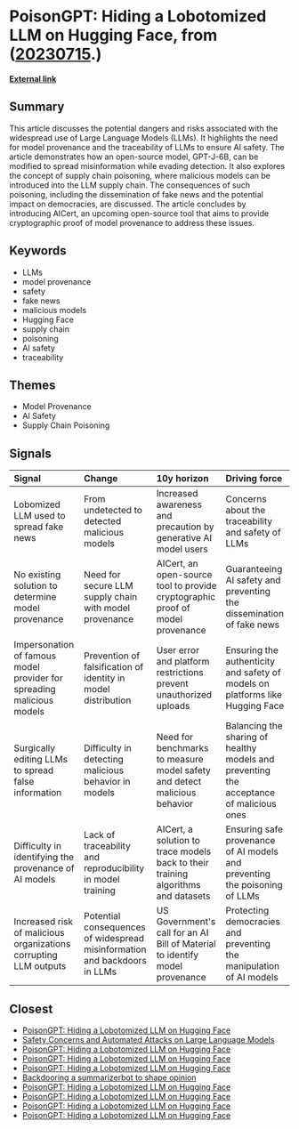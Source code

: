 # __PoisonGPT: Hiding a Lobotomized LLM on Hugging Face__, from ([20230715](https://kghosh.substack.com/p/20230715).)

__[External link](https://blog.mithrilsecurity.io/poisongpt-how-we-hid-a-lobotomized-llm-on-hugging-face-to-spread-fake-news/)__



## Summary

This article discusses the potential dangers and risks associated with the widespread use of Large Language Models (LLMs). It highlights the need for model provenance and the traceability of LLMs to ensure AI safety. The article demonstrates how an open-source model, GPT-J-6B, can be modified to spread misinformation while evading detection. It also explores the concept of supply chain poisoning, where malicious models can be introduced into the LLM supply chain. The consequences of such poisoning, including the dissemination of fake news and the potential impact on democracies, are discussed. The article concludes by introducing AICert, an upcoming open-source tool that aims to provide cryptographic proof of model provenance to address these issues.

## Keywords

* LLMs
* model provenance
* safety
* fake news
* malicious models
* Hugging Face
* supply chain
* poisoning
* AI safety
* traceability

## Themes

* Model Provenance
* AI Safety
* Supply Chain Poisoning

## Signals

| Signal                                                                | Change                                                                    | 10y horizon                                                                       | Driving force                                                                           |
|:----------------------------------------------------------------------|:--------------------------------------------------------------------------|:----------------------------------------------------------------------------------|:----------------------------------------------------------------------------------------|
| Lobomized LLM used to spread fake news                                | From undetected to detected malicious models                              | Increased awareness and precaution by generative AI model users                   | Concerns about the traceability and safety of LLMs                                      |
| No existing solution to determine model provenance                    | Need for secure LLM supply chain with model provenance                    | AICert, an open-source tool to provide cryptographic proof of model provenance    | Guaranteeing AI safety and preventing the dissemination of fake news                    |
| Impersonation of famous model provider for spreading malicious models | Prevention of falsification of identity in model distribution             | User error and platform restrictions prevent unauthorized uploads                 | Ensuring the authenticity and safety of models on platforms like Hugging Face           |
| Surgically editing LLMs to spread false information                   | Difficulty in detecting malicious behavior in models                      | Need for benchmarks to measure model safety and detect malicious behavior         | Balancing the sharing of healthy models and preventing the acceptance of malicious ones |
| Difficulty in identifying the provenance of AI models                 | Lack of traceability and reproducibility in model training                | AICert, a solution to trace models back to their training algorithms and datasets | Ensuring safe provenance of AI models and preventing the poisoning of LLMs              |
| Increased risk of malicious organizations corrupting LLM outputs      | Potential consequences of widespread misinformation and backdoors in LLMs | US Government's call for an AI Bill of Material to identify model provenance      | Protecting democracies and preventing the manipulation of AI models                     |

## Closest

* [PoisonGPT: Hiding a Lobotomized LLM on Hugging Face](b268f9e806c263d171c7284941d84787)
* [Safety Concerns and Automated Attacks on Large Language Models](74c58b0ca359725b4a116ff765656c7c)
* [PoisonGPT: Hiding a Lobotomized LLM on Hugging Face](b268f9e806c263d171c7284941d84787)
* [PoisonGPT: Hiding a Lobotomized LLM on Hugging Face](b268f9e806c263d171c7284941d84787)
* [PoisonGPT: Hiding a Lobotomized LLM on Hugging Face](b268f9e806c263d171c7284941d84787)
* [Backdooring a summarizerbot to shape opinion](4d1abdf7e702b559c6ccff847ce4d8d0)
* [PoisonGPT: Hiding a Lobotomized LLM on Hugging Face](b268f9e806c263d171c7284941d84787)
* [PoisonGPT: Hiding a Lobotomized LLM on Hugging Face](b268f9e806c263d171c7284941d84787)
* [PoisonGPT: Hiding a Lobotomized LLM on Hugging Face](b268f9e806c263d171c7284941d84787)
* [PoisonGPT: Hiding a Lobotomized LLM on Hugging Face](b268f9e806c263d171c7284941d84787)